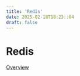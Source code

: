 ```yaml
---
title: 'Redis'
date: 2025-02-18T18:23::04
draft: false
---
```


# Redis

[Overview](Redis%20e05f23824f8d4828bff55fd60df36338/Overview%2030b0992c70734604b16d41011e3365b3.md)
